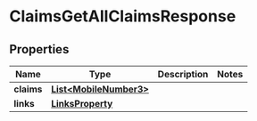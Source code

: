 

# ClaimsGetAllClaimsResponse


## Properties

| Name | Type | Description | Notes |
|------------ | ------------- | ------------- | -------------|
|**claims** | [**List&lt;MobileNumber3&gt;**](MobileNumber3.md) |  |  |
|**links** | [**LinksProperty**](LinksProperty.md) |  |  |



